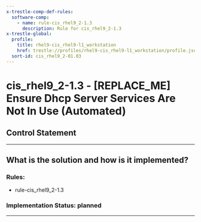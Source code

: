 ```yaml
---
x-trestle-comp-def-rules:
  software-comp:
    - name: rule-cis_rhel9_2-1.3
      description: Rule for cis_rhel9_2-1.3
x-trestle-global:
  profile:
    title: rhel9-cis_rhel9-l1_workstation
    href: trestle://profiles/rhel9-cis_rhel9-l1_workstation/profile.json
  sort-id: cis_rhel9_2-01.03
---
```


# cis_rhel9_2-1.3 - \[REPLACE_ME\] Ensure Dhcp Server Services Are Not In Use (Automated)

## Control Statement

______________________________________________________________________

## What is the solution and how is it implemented?

<!-- For implementation status enter one of: implemented, partial, planned, alternative, not-applicable -->

<!-- Note that the list of rules under ### Rules: is read-only and changes will not be captured after assembly to JSON -->

<!-- Add control implementation description here for control: cis_rhel9_2-1.3 -->

### Rules:

  - rule-cis_rhel9_2-1.3

### Implementation Status: planned

______________________________________________________________________
